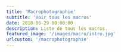 ```yaml
---
title: 'Macrophotographie'
subtitle: 'Voir tous les macros'
date: 2018-06-29 00:00:00
description: Liste de tous les macros.
featured_image: '/images/macro/intro.jpg'
urlcustom: '/macrophotographie'
---
```

